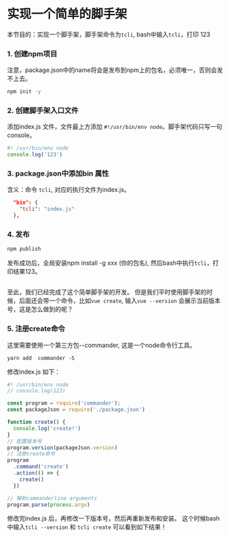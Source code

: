 # 实现一个简单的脚手架  


本节目的：实现一个脚手架，脚手架命令为`tcli`, bash中输入`tcli`，打印 123

### 1. 创建npm项目
注意，package.json中的name将会是发布到npm上的包名，必须唯一，否则会发不上去。
``` bash
npm init -y
```
### 2.  创建脚手架入口文件
添加index.js 文件，文件最上方添加 `#!/usr/bin/env node`。脚手架代码只写一句console。

``` js
#! /usr/bin/env node
console.log('123')
```

### 3. package.json中添加bin 属性
含义：命令 `tcli`, 对应的执行文件为index.js。
``` json
  "bin": {
    "tcli": "index.js"
  },
```
### 4. 发布
```bash
npm publish
```
发布成功后，全局安装npm install -g xxx (你的包名), 然后bash中执行`tcli`，打印结果123。

<img :src="$withBase('/imgs/cli/tcli.png')">

至此，我们已经完成了这个简单脚手架的开发。
但是我们平时使用脚手架的时候，后面还会带一个命令，比如`vue create`, 输入`vue --version` 会展示当前版本号，这是怎么做到的呢？
### 5. 注册create命令
这里需要使用一个第三方包--commander, 这是一个node命令行工具。
```
yarn add  commander -S
```

修改index.js 如下：

``` js
#! /usr/bin/env node
// console.log(123)

const program = require('commander');
const packageJson = require('./package.json')

function create() {
  console.log('create!')
}
// 配置版本号
program.version(packageJson.version)
// 注册create命令
program
  .command('create')
  .action(() => {
    create()
  })

// 解析commanderline arguments
program.parse(process.argv)

```

修改完index.js 后，再修改一下版本号，然后再重新发布和安装。
这个时候bash中输入`tcli --version` 和 `tcli create` 可以看到如下结果！

<img :src="$withBase('/imgs/cli/tcli-commander.png')">

